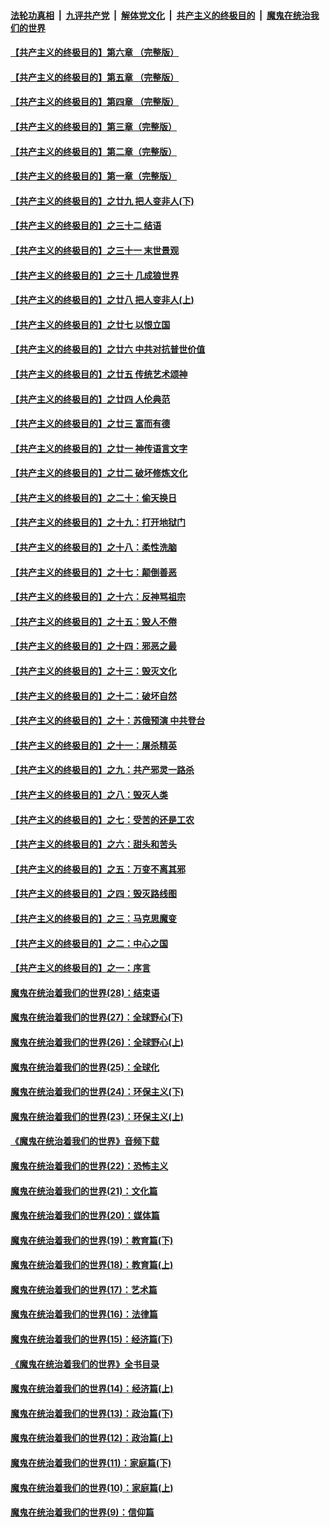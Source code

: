 ####  [法轮功真相](../../../../basic/blob/master/README.md?t=05112101) &nbsp;|&nbsp; [九评共产党](../../../../9ping.md/blob/master/README.md?t=05112101) &nbsp;|&nbsp; [解体党文化](../../../../jtdwh.md/blob/master/README.md?t=05112101)  &nbsp;|&nbsp; [共产主义的终极目的](../../../../gczydzjmd.md/blob/master/README.md?t=05112101) &nbsp;|&nbsp; [魔鬼在统治我们的世界](../../../../mgztzwmdsj.md/blob/master/README.md?t=05112101) 

#### [【共产主义的终极目的】第六章 （完整版）](../pages/nsc422/n11428913.md?t=05112101) 

#### [【共产主义的终极目的】第五章 （完整版）](../pages/nsc422/n11428912.md?t=05112101) 

#### [【共产主义的终极目的】第四章 （完整版）](../pages/nsc422/n11428907.md?t=05112101) 

#### [【共产主义的终极目的】第三章（完整版）](../pages/nsc422/n11428848.md?t=05112101) 

#### [【共产主义的终极目的】第二章（完整版）](../pages/nsc422/n11428831.md?t=05112101) 

#### [【共产主义的终极目的】第一章（完整版）](../pages/nsc422/n11417651.md?t=05112101) 

#### [【共产主义的终极目的】之廿九 把人变非人(下)](../pages/nsc422/n11344140.md?t=05112101) 

#### [【共产主义的终极目的】之三十二 结语](../pages/nsc422/n11360535.md?t=05112101) 

#### [【共产主义的终极目的】之三十一 末世景观](../pages/nsc422/n11351129.md?t=05112101) 

#### [【共产主义的终极目的】之三十 几成狼世界](../pages/nsc422/n11348280.md?t=05112101) 

#### [【共产主义的终极目的】之廿八 把人变非人(上)](../pages/nsc422/n11340492.md?t=05112101) 

#### [【共产主义的终极目的】之廿七 以恨立国](../pages/nsc422/n11336944.md?t=05112101) 

#### [【共产主义的终极目的】之廿六 中共对抗普世价值](../pages/nsc422/n11324785.md?t=05112101) 

#### [【共产主义的终极目的】之廿五 传统艺术颂神](../pages/nsc422/n11296396.md?t=05112101) 

#### [【共产主义的终极目的】之廿四 人伦典范](../pages/nsc422/n11296397.md?t=05112101) 

#### [【共产主义的终极目的】之廿三 富而有德](../pages/nsc422/n11283598.md?t=05112101) 

#### [【共产主义的终极目的】之廿一 神传语言文字](../pages/nsc422/n11263265.md?t=05112101) 

#### [【共产主义的终极目的】之廿二 破坏修炼文化](../pages/nsc422/n11245728.md?t=05112101) 

#### [【共产主义的终极目的】之二十：偷天换日](../pages/nsc422/n11238846.md?t=05112101) 

#### [【共产主义的终极目的】之十九：打开地狱门](../pages/nsc422/n11206376.md?t=05112101) 

#### [【共产主义的终极目的】之十八：柔性洗脑](../pages/nsc422/n11199994.md?t=05112101) 

#### [【共产主义的终极目的】之十七：颠倒善恶](../pages/nsc422/n11179782.md?t=05112101) 

#### [【共产主义的终极目的】之十六：反神骂祖宗](../pages/nsc422/n11166798.md?t=05112101) 

#### [【共产主义的终极目的】之十五：毁人不倦](../pages/nsc422/n11166792.md?t=05112101) 

#### [【共产主义的终极目的】之十四：邪恶之最](../pages/nsc422/n11150249.md?t=05112101) 

#### [【共产主义的终极目的】之十三：毁灭文化](../pages/nsc422/n11135227.md?t=05112101) 

#### [【共产主义的终极目的】之十二：破坏自然](../pages/nsc422/n11135214.md?t=05112101) 

#### [【共产主义的终极目的】之十：苏俄预演 中共登台](../pages/nsc422/n11118424.md?t=05112101) 

#### [【共产主义的终极目的】之十一：屠杀精英](../pages/nsc422/n11118442.md?t=05112101) 

#### [【共产主义的终极目的】之九：共产邪灵一路杀](../pages/nsc422/n11114139.md?t=05112101) 

#### [【共产主义的终极目的】之八：毁灭人类](../pages/nsc422/n11108503.md?t=05112101) 

#### [【共产主义的终极目的】之七：受苦的还是工农](../pages/nsc422/n11101809.md?t=05112101) 

#### [【共产主义的终极目的】之六：甜头和苦头](../pages/nsc422/n11096971.md?t=05112101) 

#### [【共产主义的终极目的】之五：万变不离其邪](../pages/nsc422/n11091285.md?t=05112101) 

#### [【共产主义的终极目的】之四：毁灭路线图](../pages/nsc422/n11086284.md?t=05112101) 

#### [【共产主义的终极目的】之三：马克思魔变](../pages/nsc422/n11061941.md?t=05112101) 

#### [【共产主义的终极目的】之二：中心之国](../pages/nsc422/n11047728.md?t=05112101) 

#### [【共产主义的终极目的】之一：序言](../pages/nsc422/n11086077.md?t=05112101) 

#### [魔鬼在统治着我们的世界(28)：结束语](../pages/nsc422/n10936246.md?t=05112101) 

#### [魔鬼在统治着我们的世界(27)：全球野心(下)](../pages/nsc422/n10928319.md?t=05112101) 

#### [魔鬼在统治着我们的世界(26)：全球野心(上)](../pages/nsc422/n10900318.md?t=05112101) 

#### [魔鬼在统治着我们的世界(25)：全球化](../pages/nsc422/n10788205.md?t=05112101) 

#### [魔鬼在统治着我们的世界(24)：环保主义(下)](../pages/nsc422/n10695307.md?t=05112101) 

#### [魔鬼在统治着我们的世界(23)：环保主义(上)](../pages/nsc422/n10688613.md?t=05112101) 

#### [《魔鬼在统治着我们的世界》音频下载](../pages/nsc422/n10635553.md?t=05112101) 

#### [魔鬼在统治着我们的世界(22)：恐怖主义](../pages/nsc422/n10614727.md?t=05112101) 

#### [魔鬼在统治着我们的世界(21)：文化篇](../pages/nsc422/n10597706.md?t=05112101) 

#### [魔鬼在统治着我们的世界(20)：媒体篇](../pages/nsc422/n10586579.md?t=05112101) 

#### [魔鬼在统治着我们的世界(19)：教育篇(下)](../pages/nsc422/n10564808.md?t=05112101) 

#### [魔鬼在统治着我们的世界(18)：教育篇(上)](../pages/nsc422/n10526970.md?t=05112101) 

#### [魔鬼在统治着我们的世界(17)：艺术篇](../pages/nsc422/n10499093.md?t=05112101) 

#### [魔鬼在统治着我们的世界(16)：法律篇](../pages/nsc422/n10485969.md?t=05112101) 

#### [魔鬼在统治着我们的世界(15)：经济篇(下)](../pages/nsc422/n10469975.md?t=05112101) 

#### [《魔鬼在统治着我们的世界》全书目录](../pages/nsc422/n10464261.md?t=05112101) 

#### [魔鬼在统治着我们的世界(14)：经济篇(上)](../pages/nsc422/n10457370.md?t=05112101) 

#### [魔鬼在统治着我们的世界(13)：政治篇(下)](../pages/nsc422/n10448270.md?t=05112101) 

#### [魔鬼在统治着我们的世界(12)：政治篇(上)](../pages/nsc422/n10444576.md?t=05112101) 

#### [魔鬼在统治着我们的世界(11)：家庭篇(下)](../pages/nsc422/n10440961.md?t=05112101) 

#### [魔鬼在统治着我们的世界(10)：家庭篇(上)](../pages/nsc422/n10435448.md?t=05112101) 

#### [魔鬼在统治着我们的世界(9)：信仰篇](../pages/nsc422/n10432159.md?t=05112101) 

